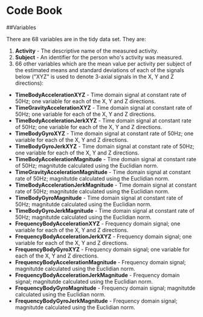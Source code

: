 # Code Book

##Variables

There are 68 variables are in the tidy data set. They are:

1. **Activity** - The descriptive name of the measured activity.
2. **Subject** - An identifier for the person who's activity was measured.
3. 66 other variables which are the mean value per activity per subject of the estimated means and standard deviations of each of the signals below ("XYZ" is used to denote 3-axial signals in the X, Y and Z directions): 

* **TimeBodyAccelerationXYZ** - Time domain signal at constant rate of 50Hz; one variable for each of the X, Y and Z directions.
* **TimeGravityAccelerationXYZ** - Time domain signal at constant rate of 50Hz; one variable for each of the X, Y and Z directions.
* **TimeBodyAccelerationJerkXYZ** - Time domain signal at constant rate of 50Hz; one variable for each of the X, Y and Z directions.
* **TimeBodyGyroXYZ** - Time domain signal at constant rate of 50Hz; one variable for each of the X, Y and Z directions.
* **TimeBodyGyroJerkXYZ** - Time domain signal at constant rate of 50Hz; one variable for each of the X, Y and Z directions.
* **TimeBodyAccelerationMagnitude** - Time domain signal at constant rate of 50Hz; magnitutde calculated using the Euclidian norm.
* **TimeGravityAccelerationMagnitude** - Time domain signal at constant rate of 50Hz; magnitutde calculated using the Euclidian norm.
* **TimeBodyAccelerationJerkMagnitude** - Time domain signal at constant rate of 50Hz; magnitutde calculated using the Euclidian norm.
* **TimeBodyGyroMagnitude** - Time domain signal at constant rate of 50Hz; magnitutde calculated using the Euclidian norm.
* **TimeBodyGyroJerkMagnitude** - Time domain signal at constant rate of 50Hz; magnitutde calculated using the Euclidian norm.
* **FrequencyBodyAccelerationXYZ** - Frequency domain signal; one variable for each of the X, Y and Z directions.
* **FrequencyBodyAccelerationJerkXYZ** - Frequency domain signal; one variable for each of the X, Y and Z directions.
* **FrequencyBodyGyroXYZ** - Frequency domain signal; one variable for each of the X, Y and Z directions.
* **FrequencyBodyAccelerationMagnitude** - Frequency domain signal; magnitutde calculated using the Euclidian norm.
* **FrequencyBodyAccelerationJerkMagnitude** - Frequency domain signal; magnitutde calculated using the Euclidian norm.
* **FrequencyBodyGyroMagnitude** - Frequency domain signal; magnitutde calculated using the Euclidian norm.
* **FrequencyBodyGyroJerkMagnitude** - Frequency domain signal; magnitutde calculated using the Euclidian norm.

